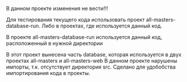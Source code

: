 В данном проекте изменения не вести!!!

Для тестирования текущего кода использовать проект all-masters-database-run.
Либо в проектах, где используется данный код. 

В проекте all-masters-database-run используется данный код, 
расположенный в нужной директории

В этот проект вынесена часть database, которая используется в двух проектах  all-masters и all-masters-web
В данном проекте нарушены импорты, т.к. отсутствует директория src.
Сделано для удобобства импортирования кода в проекты.

